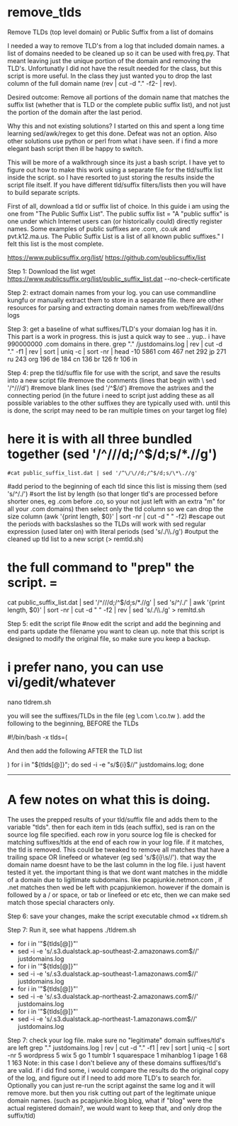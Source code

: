 # remove_tlds
Remove TLDs (top level domain) or Public Suffix from a list of domains

I needed a way to remove TLD's from a log that included domain names. a list of domains needed to be cleaned up so it can be used with freq.py. That meant leaving just the unique portion of the domain and removing the TLD's. Unfortunatly I did not have the result needed for the class, but this script is more useful. In the class they just wanted you to drop the last column of the full domain name (rev | cut -d "." -f2- | rev). 

Desired outcome: Remove all portions of the domain name that matches the suffix list (whether that is TLD or the complete public suffix list), and not just the portion of the domain after the last period.

Why this and not existing solutions? 
I started on this and spent a long time learning sed/awk/regex to get this done. Defeat was not an option. Also other solutions use python or perl from what i have seen. if i find a more elegant bash script then ill be happy to switch.

This will be more of a walkthrough since its just a bash script. I have yet to figure out how to make this work using a separate file for the tld/suffix list inside the script. so I have resorted to just storing the results inside the script file itself. If you have different tld/suffix filters/lists then you will have to build separate scripts.

First of all, download a tld or suffix list of choice. In this guide i am using the one from "The Public Suffix List". The public suffix list = "A "public suffix" is one under which Internet users can (or historically could) directly register names. Some examples of public suffixes are .com, .co.uk and pvt.k12.ma.us. The Public Suffix List is a list of all known public suffixes." I felt this list is the most complete.

https://www.publicsuffix.org/list/
https://github.com/publicsuffix/list

Step 1: Download the list
wget https://www.publicsuffix.org/list/public_suffix_list.dat --no-check-certificate

Step 2: extract domain names from your log. you can use commandline kungfu or manually extract them to store in a separate file. there are other resources for parsing and extracting domain names from web/firewall/dns logs

Step 3: get a baseline of what suffixes/TLD's your domaian log has it in. This part is a work in progress. this is just a quick way to see .. yup.. i have 990000000 .com domains in there.
grep "\." /justdomains.log | rev | cut -d "." -f1 | rev | sort | uniq -c | sort -nr | head -10
   5861 com
    467 net
    292 jp
    271 ru
    243 org
    196 de
    184 cn
    136 br
    126 fr
    106 in
    
Step 4: prep the tld/suffix file for use with the script, and save the results into a new script file
  #remove the comments (lines that begin with \\ sed '/^\/\//d')
  #remove blank lines (sed '/^$/d')
  #remove the astrixes and the connecting period (in the future i need to script just adding these as all possible variables to the other suffixes they are typically used with. until this is done, the script may need to be ran multiple times on your target log file) 
  # here it is with all three bundled together (sed '/^\/\//d;/^$/d;s/\*\.//g')
    #cat public_suffix_list.dat | sed '/^\/\//d;/^$/d;s/\*\.//g'
  #add period to the beginning of each tld since this list is missing them (sed 's/^/./')
  #sort the list by length (so that longer tld's are processed before shorter ones, eg .com before .co, so your not just left with an extra "m" for all your .com domains) then select only the tld column so we can drop the size column (awk '{print length, $0}' | sort -nr | cut -d " " -f2)
  #escape out the periods with backslashes so the TLDs will work with sed regular expression (used later on) with literal periods (sed 's/\./\\\\./g')
  #output the cleaned up tld list to a new script (> remtld.sh)

# the full command to "prep" the script. = 
cat public_suffix_list.dat | sed '/^\/\//d;/^$/d;s/\*\.//g' | sed 's/^/./' | awk '{print length, $0}' | sort -nr | cut -d " " -f2 | rev | sed 's/\./\\\\./g' > remltd.sh

Step 5: edit the script file
#now edit the script and add the beginning and end parts update the filename you want to clean up. note that this script is designed to modify the original file, so make sure you keep a backup.

# i prefer nano, you can use vi/gedit/whatever
nano tldrem.sh 

you will see the suffixes/TLDs in the file (eg \\.com \\.co.tw ). add the following to the beginning, BEFORE the TLDs

#!/bin/bash -x
tlds=( 

And then add the following AFTER the TLD list

)
for i in "${tlds[@]}"; do
 sed -i -e "s/${i}$//" justdomains.log;
done

---
# A few notes on what this is doing. 
The uses the prepped results of your tld/suffix file and adds them to the variable "tlds". then for each item in tlds (each suffix), sed is ran on the source log file specified. each row in yoru source log file is checked for matching suffixes/tlds at the end of each row in your log file. if it matches, the tld is removed. This could be tweaked to remove all matches that have a trailing space OR linefeed or whatever (eg sed 's/${i}\s//'). that way the domain name doesnt have to be the last column in the log file. i just havent tested it yet. the important thing is that we dont want matches in the middle of a domain due to ligitimate subdomains. like pcapjunkie.netmon.com , if .net matches then wed be left with pcapjunkiemon. however if the domain is followed by a / or space, or tab or linefeed or etc etc, then we can make sed match those special characters only.

Step 6: save your changes, make the script executable
chmod +x tldrem.sh

Step 7: Run it, see what happens
./tldrem.sh
+ for i in '"${tlds[@]}"'
+ sed -i -e 's/\.s3\.dualstack\.ap-southeast-2\.amazonaws\.com$//' justdomains.log
+ for i in '"${tlds[@]}"'
+ sed -i -e 's/\.s3\.dualstack\.ap-southeast-1\.amazonaws\.com$//' justdomains.log
+ for i in '"${tlds[@]}"'
+ sed -i -e 's/\.s3\.dualstack\.ap-northeast-2\.amazonaws\.com$//' justdomains.log
+ for i in '"${tlds[@]}"'
+ sed -i -e 's/\.s3\.dualstack\.ap-northeast-1\.amazonaws\.com$//' justdomains.log

Step 7: check your log file. make sure no "legitimate" domain suffixes/tld's are left
grep "\." justdomains.log | rev | cut -d "." -f1 | rev | sort | uniq -c | sort -nr
      5 wordpress
      5 wix
      5 go
      1 tumblr
      1 squarespace
      1 mihanblog
      1 ipage
      1 68
      1 163
Note: in this case I don't believe any of these domains suffixes/tld's are valid. if i did find some, i would compare the results do the original copy of the log, and figure out if I need to add more TLD's to search for. Optionally you can just re-run the script against the same log and it will remove more. but then you risk cutting out part of the legitimate unique domain names. (such as pcapjunkie.blog.blog, what if "blog" were the actual registered domain?, we would want to keep that, and only drop the suffix/tld)
